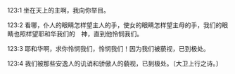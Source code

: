<a id="1"></a>123:1  坐在天上的主啊，我向你举目。  

<a id="2"></a>123:2  看哪，仆人的眼睛怎样望主人的手，使女的眼睛怎样望主母的手，我们的眼睛也照样望耶和华我们的　神，直到他怜悯我们。  

<a id="3"></a>123:3  耶和华啊，求你怜悯我们，怜悯我们！因为我们被藐视，已到极处。  

<a id="4"></a>123:4  我们被那些安逸人的讥诮和骄傲人的藐视，已到极处。〔大卫上行之诗。〕  
